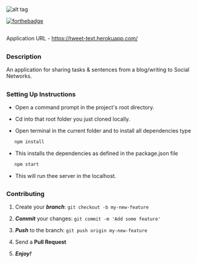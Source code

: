 

![alt tag](https://github.com/divyanshu-rawat/Tweet-Selected-Text/blob/master/Asset/tweet-text.gif)

[![forthebadge](https://forthebadge.com/images/badges/made-with-javascript.svg)](https://forthebadge.com)

##

Application URL - https://tweet-text.herokuapp.com/

##

### Description 
An application for sharing tasks & sentences from a blog/writing to Social Networks.

##

### Setting Up Instructions

* Open a command prompt in the project's root directory.

* Cd into that root folder you just cloned locally.

* Open terminal in the current folder and to install all dependencies type 

```javascript
   npm install 
```

* This installs the dependencies as defined in the package.json file

```javascript
   npm start 
```

* This will run thee server in the localhost.

##


### Contributing

1. Create your **_branch_**: `git checkout -b my-new-feature`

2. **_Commit_** your changes: `git commit -m 'Add some feature'`

3. **_Push_** to the branch: `git push origin my-new-feature`

4. Send a **Pull Request**

5. **_Enjoy!_**

##



